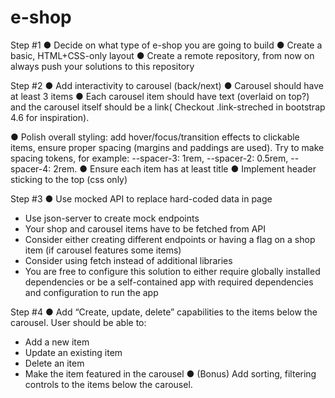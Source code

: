 # e-shop

Step #1
● Decide on what type of e-shop you are going to build
● Create a basic, HTML+CSS-only layout
● Create a remote repository, from now on always push your solutions to
this repository

Step #2
● Add interactivity to carousel (back/next)
● Carousel should have at least 3 items
● Each carousel item should have text (overlaid on top?) and the carousel
itself should be a link( Checkout .link-streched in bootstrap 4.6 for
inspiration).

● Polish overall styling: add hover/focus/transition effects to clickable items,
ensure proper spacing (margins and paddings are used). Try to make
spacing tokens, for example: --spacer-3: 1rem, --spacer-2: 0.5rem, --
spacer-4: 2rem.
● Ensure each item has at least title
● Implement header sticking to the top (css only)

Step #3
● Use mocked API to replace hard-coded data in page
- Use json-server to create mock endpoints
- Your shop and carousel items have to be fetched from API
- Consider either creating different endpoints or having a flag
on a shop item (if carousel features some items)
- Consider using fetch instead of additional libraries
- You are free to configure this solution to either require globally
installed dependencies or be a self-contained app with required
dependencies and configuration to run the app

Step #4
● Add “Create, update, delete” capabilities to the items below the carousel.
User should be able to:
- Add a new item
- Update an existing item
- Delete an item
- Make the item featured in the carousel
● (Bonus) Add sorting, filtering controls to the items below the carousel.
